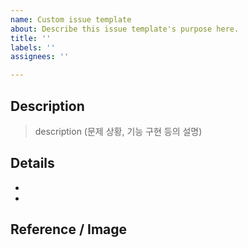 ```yaml
---
name: Custom issue template
about: Describe this issue template's purpose here.
title: ''
labels: ''
assignees: ''

---
```


## Description
> description (문제 상황, 기능 구현 등의 설명)
## Details
- 
- 

## Reference / Image
